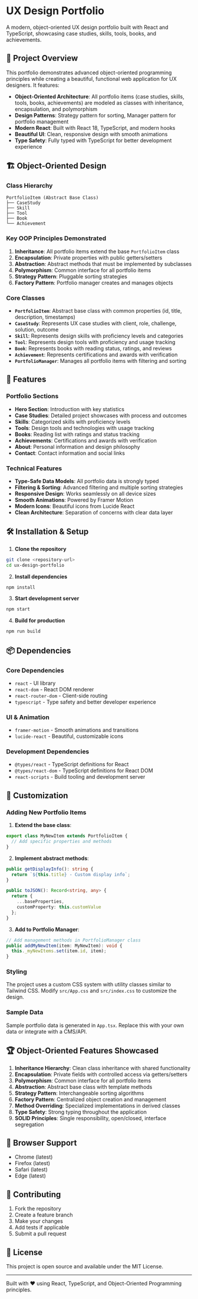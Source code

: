 # UX Design Portfolio

A modern, object-oriented UX design portfolio built with React and TypeScript, showcasing case studies, skills, tools, books, and achievements.

## 🎯 Project Overview

This portfolio demonstrates advanced object-oriented programming principles while creating a beautiful, functional web application for UX designers. It features:

- **Object-Oriented Architecture**: All portfolio items (case studies, skills, tools, books, achievements) are modeled as classes with inheritance, encapsulation, and polymorphism
- **Design Patterns**: Strategy pattern for sorting, Manager pattern for portfolio management
- **Modern React**: Built with React 18, TypeScript, and modern hooks
- **Beautiful UI**: Clean, responsive design with smooth animations
- **Type Safety**: Fully typed with TypeScript for better development experience

## 🏗️ Object-Oriented Design

### Class Hierarchy

```
PortfolioItem (Abstract Base Class)
├── CaseStudy
├── Skill
├── Tool
├── Book
└── Achievement
```

### Key OOP Principles Demonstrated

1. **Inheritance**: All portfolio items extend the base `PortfolioItem` class
2. **Encapsulation**: Private properties with public getters/setters
3. **Abstraction**: Abstract methods that must be implemented by subclasses
4. **Polymorphism**: Common interface for all portfolio items
5. **Strategy Pattern**: Pluggable sorting strategies
6. **Factory Pattern**: Portfolio manager creates and manages objects

### Core Classes

- **`PortfolioItem`**: Abstract base class with common properties (id, title, description, timestamps)
- **`CaseStudy`**: Represents UX case studies with client, role, challenge, solution, outcome
- **`Skill`**: Represents design skills with proficiency levels and categories
- **`Tool`**: Represents design tools with proficiency and usage tracking
- **`Book`**: Represents books with reading status, ratings, and reviews
- **`Achievement`**: Represents certifications and awards with verification
- **`PortfolioManager`**: Manages all portfolio items with filtering and sorting

## 🚀 Features

### Portfolio Sections

- **Hero Section**: Introduction with key statistics
- **Case Studies**: Detailed project showcases with process and outcomes
- **Skills**: Categorized skills with proficiency levels
- **Tools**: Design tools and technologies with usage tracking
- **Books**: Reading list with ratings and status tracking
- **Achievements**: Certifications and awards with verification
- **About**: Personal information and design philosophy
- **Contact**: Contact information and social links

### Technical Features

- **Type-Safe Data Models**: All portfolio data is strongly typed
- **Filtering & Sorting**: Advanced filtering and multiple sorting strategies
- **Responsive Design**: Works seamlessly on all device sizes
- **Smooth Animations**: Powered by Framer Motion
- **Modern Icons**: Beautiful icons from Lucide React
- **Clean Architecture**: Separation of concerns with clear data layer

## 🛠️ Installation & Setup

1. **Clone the repository**

```bash
git clone <repository-url>
cd ux-design-portfolio
```

2. **Install dependencies**

```bash
npm install
```

3. **Start development server**

```bash
npm start
```

4. **Build for production**

```bash
npm run build
```

## 📦 Dependencies

### Core Dependencies

- `react` - UI library
- `react-dom` - React DOM renderer
- `react-router-dom` - Client-side routing
- `typescript` - Type safety and better developer experience

### UI & Animation

- `framer-motion` - Smooth animations and transitions
- `lucide-react` - Beautiful, customizable icons

### Development Dependencies

- `@types/react` - TypeScript definitions for React
- `@types/react-dom` - TypeScript definitions for React DOM
- `react-scripts` - Build tooling and development server

## 🎨 Customization

### Adding New Portfolio Items

1. **Extend the base class**:

```typescript
export class MyNewItem extends PortfolioItem {
  // Add specific properties and methods
}
```

2. **Implement abstract methods**:

```typescript
public getDisplayInfo(): string {
  return `${this.title} - Custom display info`;
}

public toJSON(): Record<string, any> {
  return {
    ...baseProperties,
    customProperty: this.customValue
  };
}
```

3. **Add to Portfolio Manager**:

```typescript
// Add management methods in PortfolioManager class
public addMyNewItem(item: MyNewItem): void {
  this._myNewItems.set(item.id, item);
}
```

### Styling

The project uses a custom CSS system with utility classes similar to Tailwind CSS. Modify `src/App.css` and `src/index.css` to customize the design.

### Sample Data

Sample portfolio data is generated in `App.tsx`. Replace this with your own data or integrate with a CMS/API.

## 🏆 Object-Oriented Features Showcased

1. **Inheritance Hierarchy**: Clean class inheritance with shared functionality
2. **Encapsulation**: Private fields with controlled access via getters/setters
3. **Polymorphism**: Common interface for all portfolio items
4. **Abstraction**: Abstract base class with template methods
5. **Strategy Pattern**: Interchangeable sorting algorithms
6. **Factory Pattern**: Centralized object creation and management
7. **Method Overriding**: Specialized implementations in derived classes
8. **Type Safety**: Strong typing throughout the application
9. **SOLID Principles**: Single responsibility, open/closed, interface segregation

## 📱 Browser Support

- Chrome (latest)
- Firefox (latest)
- Safari (latest)
- Edge (latest)

## 🤝 Contributing

1. Fork the repository
2. Create a feature branch
3. Make your changes
4. Add tests if applicable
5. Submit a pull request

## 📄 License

This project is open source and available under the MIT License.

---

Built with ❤️ using React, TypeScript, and Object-Oriented Programming principles.
